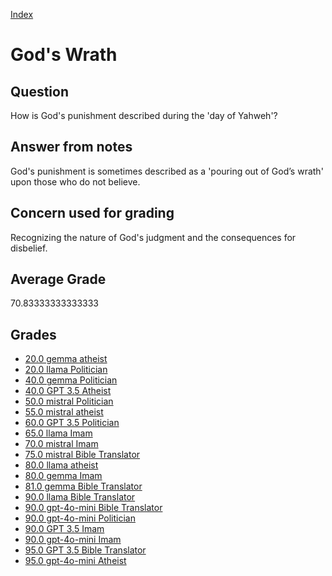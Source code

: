 
[Index](../../index.md)
# God's Wrath
## Question
How is God's punishment described during the 'day of Yahweh'?

## Answer from notes
God's punishment is sometimes described as a 'pouring out of God’s wrath' upon those who do not believe.

## Concern used for grading
Recognizing the nature of God's judgment and the consequences for disbelief.

## Average Grade
70.83333333333333

## Grades
 * [20.0 gemma atheist](../answers/gemma_atheist/God_s_Wrath.md)
 * [20.0 llama Politician](../answers/llama_Politician/God_s_Wrath.md)
 * [40.0 gemma Politician](../answers/gemma_Politician/God_s_Wrath.md)
 * [40.0 GPT 3.5 Atheist](../answers/GPT_3.5_Atheist/God_s_Wrath.md)
 * [50.0 mistral Politician](../answers/mistral_Politician/God_s_Wrath.md)
 * [55.0 mistral atheist](../answers/mistral_atheist/God_s_Wrath.md)
 * [60.0 GPT 3.5 Politician](../answers/GPT_3.5_Politician/God_s_Wrath.md)
 * [65.0 llama Imam](../answers/llama_Imam/God_s_Wrath.md)
 * [70.0 mistral Imam](../answers/mistral_Imam/God_s_Wrath.md)
 * [75.0 mistral Bible Translator](../answers/mistral_Bible_Translator/God_s_Wrath.md)
 * [80.0 llama atheist](../answers/llama_atheist/God_s_Wrath.md)
 * [80.0 gemma Imam](../answers/gemma_Imam/God_s_Wrath.md)
 * [81.0 gemma Bible Translator](../answers/gemma_Bible_Translator/God_s_Wrath.md)
 * [90.0 llama Bible Translator](../answers/llama_Bible_Translator/God_s_Wrath.md)
 * [90.0 gpt-4o-mini Bible Translator](../answers/gpt-4o-mini_Bible_Translator/God_s_Wrath.md)
 * [90.0 gpt-4o-mini Politician](../answers/gpt-4o-mini_Politician/God_s_Wrath.md)
 * [90.0 GPT 3.5 Imam](../answers/GPT_3.5_Imam/God_s_Wrath.md)
 * [90.0 gpt-4o-mini Imam](../answers/gpt-4o-mini_Imam/God_s_Wrath.md)
 * [95.0 GPT 3.5 Bible Translator](../answers/GPT_3.5_Bible_Translator/God_s_Wrath.md)
 * [95.0 gpt-4o-mini Atheist](../answers/gpt-4o-mini_Atheist/God_s_Wrath.md)
